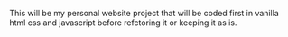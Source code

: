 This will be my personal website project that will be coded first in vanilla html css and javascript before refctoring it or keeping it as is. 
